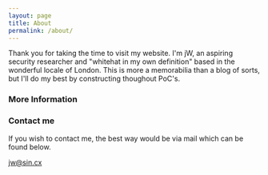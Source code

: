 ```yaml
---
layout: page
title: About
permalink: /about/
---
```


Thank you for taking the time to visit my website.
I'm jW, an aspiring security researcher and "whitehat in my own definition" based in the wonderful locale of London.
This is more a memorabilia than a blog of sorts, but I'll do my best by constructing thoughout PoC's.

### More Information


### Contact me
If you wish to contact me, the best way would be via mail which can be found below.

[jw@sin.cx](mailto:jw@sin.cx)

